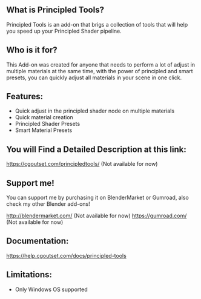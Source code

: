 ## What is Principled Tools?

Principled Tools is an add-on that brigs a collection of tools that will help you speed up your Principled Shader pipeline.

## Who is it for?

This Add-on was created for anyone that needs to perform a lot of adjust in multiple materials at the same time, with the power of principled and smart presets, you can quickly adjust all materials in your scene in one click.

## Features:

- Quick adjust in the principled shader node on multiple materials
- Quick material creation
- Principled Shader Presets
- Smart Material Presets

## You will Find a Detailed Description at this link:

https://cgoutset.com/principledtools/ (Not available for now)

## Support me!

You can support me by purchasing it on BlenderMarket or Gumroad, also check my other Blender add-ons!

http://blendermarket.com/ (Not available for now)
https://gumroad.com/ (Not available for now)

## Documentation:

https://help.cgoutset.com/docs/principled-tools

## Limitations:

- Only Windows OS supported
